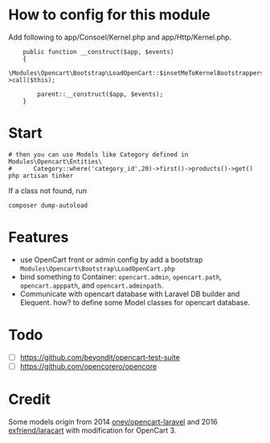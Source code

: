 

# How to config for this module

Add following to app/Consoel/Kernel.php and app/Http/Kernel.php.

```
    public function __construct($app, $events)
    {
        \Modules\Opencart\Bootstrap\LoadOpenCart::$insetMeToKernelBootstrappers->call($this);

        parent::__construct($app, $events);
    }
```

# Start

```
# then you can use Models like Category defined in Modules\Opencart\Entities\
#      Category::where('category_id',20)->first()->products()->get()
php artisan tinker
```

If a class not found, run
```
composer dump-autoload
```

# Features

- use OpenCart front or admin config by add a bootstrap `Modules\Opencart\Bootstrap\LoadOpenCart.php`
- bind something to Container: `opencart.admin`, `opencart.path`, `opencart.apppath`, and `opencart.adminpath`.
- Communicate with opencart database with Laravel DB builder and Elequent.  how? to define some Model classes for opencart database.

# Todo
- [ ] https://github.com/beyondit/opencart-test-suite
- [ ] https://github.com/opencorero/opencore

# Credit

Some models origin from 2014 [oney/opencart-laravel](https://github.com/oney/opencart-laravel) and 2016 [exfriend/laracart](https://github.com/exfriend/laracart) with modification for OpenCart 3.
